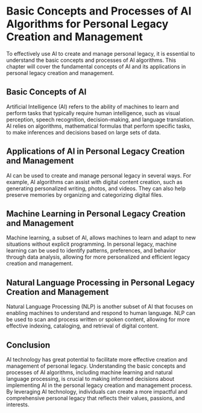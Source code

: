 Basic Concepts and Processes of AI Algorithms for Personal Legacy Creation and Management
=====================================================================================================================================================

To effectively use AI to create and manage personal legacy, it is essential to understand the basic concepts and processes of AI algorithms. This chapter will cover the fundamental concepts of AI and its applications in personal legacy creation and management.

Basic Concepts of AI
--------------------

Artificial Intelligence (AI) refers to the ability of machines to learn and perform tasks that typically require human intelligence, such as visual perception, speech recognition, decision-making, and language translation. AI relies on algorithms, mathematical formulas that perform specific tasks, to make inferences and decisions based on large sets of data.

Applications of AI in Personal Legacy Creation and Management
-------------------------------------------------------------

AI can be used to create and manage personal legacy in several ways. For example, AI algorithms can assist with digital content creation, such as generating personalized writing, photos, and videos. They can also help preserve memories by organizing and categorizing digital files.

Machine Learning in Personal Legacy Creation and Management
-----------------------------------------------------------

Machine learning, a subset of AI, allows machines to learn and adapt to new situations without explicit programming. In personal legacy, machine learning can be used to identify patterns, preferences, and behavior through data analysis, allowing for more personalized and efficient legacy creation and management.

Natural Language Processing in Personal Legacy Creation and Management
----------------------------------------------------------------------

Natural Language Processing (NLP) is another subset of AI that focuses on enabling machines to understand and respond to human language. NLP can be used to scan and process written or spoken content, allowing for more effective indexing, cataloging, and retrieval of digital content.

Conclusion
----------

AI technology has great potential to facilitate more effective creation and management of personal legacy. Understanding the basic concepts and processes of AI algorithms, including machine learning and natural language processing, is crucial to making informed decisions about implementing AI in the personal legacy creation and management process. By leveraging AI technology, individuals can create a more impactful and comprehensive personal legacy that reflects their values, passions, and interests.
